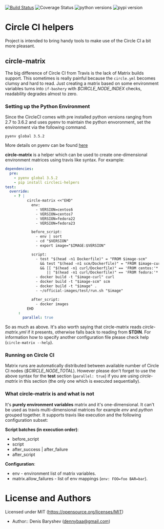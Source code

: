 [![Build Status](https://travis-ci.org/dennybaa/circleci-helpers.svg?branch=master)](https://travis-ci.org/dennybaa/circleci-helpers) ![Coverage Status](https://coveralls.io/repos/github/dennybaa/circleci-helpers/badge.svg?branch=master) ![python versions](https://img.shields.io/pypi/pyversions/circleci-helpers.svg) ![pypi version](https://img.shields.io/pypi/v/circleci-helpers.svg)

# Circle CI helpers

Project is intended to bring handy tools to make use of the Circle CI a bit more pleasant.

## circle-matrix

The big difference of Circle CI from Travis is the lack of Matrix builds support. This sometimes is really painful because the `circle.yml` becomes clumsy and hard to read. Just creating a matrix based on some environment variables turns into `if-bashery` with *$CIRCLE_NODE_INDEX* checks, readability degrades almost to zero.

### Setting up the Python Environment
Since the CircleCI comes with pre installed python versions ranging from 2.7 to 3.6.2 and uses pyenv to maintain the python envoronment, set the environment via the following command. 

`pyenv global 3.5.2`

More details on pyenv can be found [here](https://github.com/pyenv/pyenv#simple-python-version-management-pyenv)

**circle-matrix** is a helper which can be used to create one-dimensional environment matrices using travis like syntax. For example:

```yaml
dependencies:
  pre:
    - pyenv global 3.5.2
    - pip install circleci-helpers
test:
  override:
    - ? | 
          circle-matrix <<"EHD"
            env:
              - VERSION=centos6
              - VERSION=centos7
              - VERSION=fedora22
              - VERSION=fedora23

            before_script:
              - env | sort
              - cd "$VERSION"
              - export image="$IMAGE:$VERSION"

            script:
              - test "$(head -n1 Dockerfile)" = "FROM $image-scm"
                && test "$(head -n1 scm/Dockerfile)" = "FROM $image-curl"
                && [[ "$(head -n1 curl/Dockerfile)" == 'FROM centos:'*
                   || "$(head -n1 curl/Dockerfile)" == 'FROM fedora:'* ]]
              - docker build -t "$image-curl" curl
              - docker build -t "$image-scm" scm
              - docker build -t "$image" .
              - ~/official-images/test/run.sh "$image"

            after_script:
              - docker images
          EHD
      :
        parallel: true
```

So as much as above. It's also worth saying that circle-matrix reads *circle-matrix.yml* if it presents, otherwise falls back to reading from **STDIN**. For information how to specify another configuration file please check help (`circle-matrix --help`).

### Running on Circle CI

Matrix runs are automatically distributed between available number of Circle CI nodes (*$CIRCLE_NODE_TOTAL*). However please don't forget to use the above syntax for the **test** section (`parallel: true`) if you are using *circle-matrix* in this section (the only one which is executed sequentially). 

### What circle-matrix is and what is not

It's **purely environment variables** matrix and it's one-dimensional. It can't be used as travis multi-dimensional matrices for example *env* and *python* grouped together. It supports travis like execution and the following configuration subset:

**Script batches (in execution order)**:

- before_script
- script
- after_success | after_failure
- after_script

**Configuration**:

- env - environment list of matrix variables.
- matrix.allow_failures - list of env mappings (`env: FOO=foo BAR=bar`).


# License and Authors

Licensed under MIT (https://opensource.org/licenses/MIT)

* Author:: Denis Baryshev (dennybaa@gmail.com)
